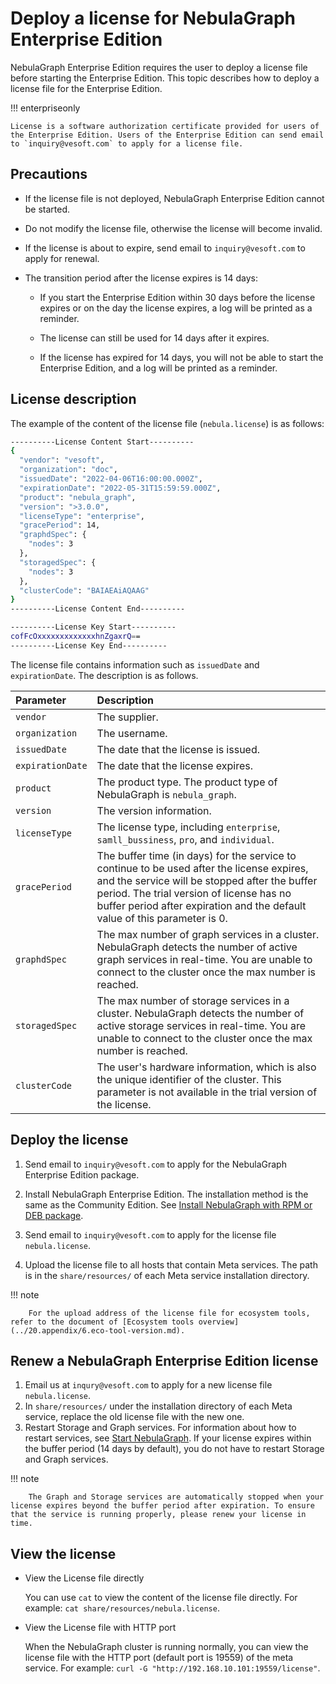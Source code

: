 # Deploy a license for NebulaGraph Enterprise Edition

NebulaGraph Enterprise Edition requires the user to deploy a license file before starting the Enterprise Edition. This topic describes how to deploy a license file for the Enterprise Edition.

!!! enterpriseonly

    License is a software authorization certificate provided for users of the Enterprise Edition. Users of the Enterprise Edition can send email to `inquiry@vesoft.com` to apply for a license file.

## Precautions

- If the license file is not deployed, NebulaGraph Enterprise Edition cannot be started.

- Do not modify the license file, otherwise the license will become invalid.

- If the license is about to expire, send email to `inquiry@vesoft.com` to apply for renewal.

- The transition period after the license expires is 14 days:

  - If you start the Enterprise Edition within 30 days before the license expires or on the day the license expires, a log will be printed as a reminder.

  - The license can still be used for 14 days after it expires.

  - If the license has expired for 14 days, you will not be able to start the Enterprise Edition, and a log will be printed as a reminder.

## License description

The example of the content of the license file (`nebula.license`) is as follows:

```bash
----------License Content Start----------
{
  "vendor": "vesoft",
  "organization": "doc",
  "issuedDate": "2022-04-06T16:00:00.000Z",
  "expirationDate": "2022-05-31T15:59:59.000Z",
  "product": "nebula_graph",
  "version": ">3.0.0",
  "licenseType": "enterprise",
  "gracePeriod": 14,
  "graphdSpec": {
    "nodes": 3
  },
  "storagedSpec": {
    "nodes": 3
  },
  "clusterCode": "BAIAEAiAQAAG"
}
----------License Content End----------

----------License Key Start----------
cofFcOxxxxxxxxxxxxxhnZgaxrQ==
----------License Key End----------
```

The license file contains information such as `issuedDate` and `expirationDate`. The description is as follows.

|Parameter|Description|
|:---|:---|
|`vendor`|The supplier.|
|`organization`|The username.|
|`issuedDate`|The date that the license is issued. |
|`expirationDate`|The date that the license expires.|
|`product`|The product type. The product type of NebulaGraph is `nebula_graph`.|
|`version`|The version information.|
|`licenseType`|The license type, including `enterprise`, `samll_bussiness`, `pro`, and `individual`. |
|`gracePeriod`| The buffer time (in days) for the service to continue to be used after the license expires, and the service will be stopped after the buffer period. The trial version of license has no buffer period after expiration and the default value of this parameter is 0. |
|`graphdSpec`| The max number of graph services in a cluster. NebulaGraph detects the number of active graph services in real-time. You are unable to connect to the cluster once the max number is reached. |
|`storagedSpec`| The max number of storage services in a cluster. NebulaGraph detects the number of active storage services in real-time. You are unable to connect to the cluster once the max number is reached. |
|`clusterCode`| The user's hardware information, which is also the unique identifier of the cluster. This parameter is not available in the trial version of the license. |

## Deploy the license

1. Send email to `inquiry@vesoft.com` to apply for the NebulaGraph Enterprise Edition package.

2. Install NebulaGraph Enterprise Edition. The installation method is the same as the Community Edition. See [Install NebulaGraph with RPM or DEB package](2.compile-and-install-nebula-graph/2.install-nebula-graph-by-rpm-or-deb.md).

3. Send email to `inquiry@vesoft.com` to apply for the license file `nebula.license`.

4. Upload the license file to all hosts that contain Meta services. The path is in the `share/resources/` of each Meta service installation directory.

  !!! note

        For the upload address of the license file for ecosystem tools, refer to the document of [Ecosystem tools overview](../20.appendix/6.eco-tool-version.md).

## Renew a NebulaGraph Enterprise Edition license

1. Email us at `inqury@vesoft.com` to apply for a new license file `nebula.license`.
2. In `share/resources/` under the installation directory of each Meta service, replace the old license file with the new one.
3. Restart Storage and Graph services. For information about how to restart services, see [Start NebulaGraph](manage-service.md). If your license expires within the buffer period (14 days by default), you do not have to restart Storage and Graph services.

  !!! note

        The Graph and Storage services are automatically stopped when your license expires beyond the buffer period after expiration. To ensure that the service is running properly, please renew your license in time.

## View the license

- View the License file directly

  You can use `cat` to view the content of the license file directly. For example: `cat share/resources/nebula.license`.

- View the License file with HTTP port

  When the NebulaGraph cluster is running normally, you can view the license file with the HTTP port (default port is 19559) of the meta service. For example: `curl -G "http://192.168.10.101:19559/license"`.
